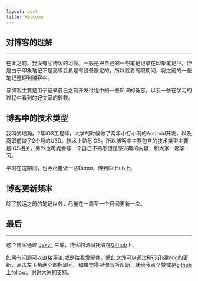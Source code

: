 ```yaml
---
layout: post
title: Welcome
---
```


## 对博客的理解
----

在此之前，我没有写博客的习惯。一般是把自己的一些笔记记录在印象笔记中。但是由于印象笔记不是高级会员是有设备限定的。所以趁着离职期间，将之前的一些笔记整理到博客中。

该博客主要是用于记录自己之前开发过程中的一些知识的备忘。以及一些在学习的过程中看到的好文章的转载。


## 博客中的技术类型

我叫黎培瀚，2年iOS工程师，大学的时候做了两年小打小闹的Android开发，以及离职前做了2个月的U3D。技术上熟悉iOS。所以博客中主要包含的技术类型主要是iOS相关，另外也可能会写一个自己不熟悉但是感兴趣的内容，和大家一起学习。

平时在这期间，也会尽量做一些Demo，传到GitHub上。

## 博客更新频率

除了搬运之前的笔记以外，尽量在一周至一个月间更新一次。


## 最后
---

这个博客通过 [Jekyll](http://jekyllrb.com/) 生成，博客的源码托管在[Github](https://github.com/coolnameismy/coolnameismy.github.io)上。


如果有问题可以直接评论,或是给我发邮件。除此之外可以通过RRS订阅blog的更新，点击左下角两个图标即可。如果觉得对你有所帮助，就给我点个赞或是[github上follow](https://github.com/lipeihan/)。谢谢大家的支持。